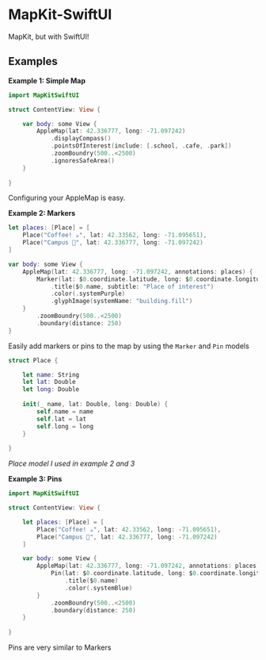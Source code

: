 # MapKit-SwiftUI

MapKit, but with SwiftUI!

## Examples

**Example 1: Simple Map**

```swift
import MapKitSwiftUI

struct ContentView: View {

    var body: some View {
        AppleMap(lat: 42.336777, long: -71.097242)
            .displayCompass()
            .pointsOfInterest(include: [.school, .cafe, .park])
            .zoomBoundry(500..<2500)
            .ignoresSafeArea()
    }
    
}
```

Configuring your AppleMap is easy.

**Example 2: Markers**

```swift
let places: [Place] = [
    Place("Coffee! ☕️", lat: 42.33562, long: -71.095651),
    Place("Campus 🫡", lat: 42.336777, long: -71.097242)
]

var body: some View {
    AppleMap(lat: 42.336777, long: -71.097242, annotations: places) {
        Marker(lat: $0.coordinate.latitude, long: $0.coordinate.longitude)
            .title($0.name, subtitle: "Place of interest")
            .color(.systemPurple)
            .glyphImage(systemName: "building.fill")
    }
        .zoomBoundry(500..<2500)
        .boundary(distance: 250)
}
```

Easily add markers or pins to the map by using the `Marker` and `Pin` models

```swift
struct Place {

    let name: String
    let lat: Double
    let long: Double
    
    init(_ name, lat: Double, long: Double) {
        self.name = name
        self.lat = lat
        self.long = long
    }
    
}
```

*Place model I used in example 2 and 3*

**Example 3: Pins**

```swift
import MapKitSwiftUI

struct ContentView: View {

    let places: [Place] = [
        Place("Coffee! ☕️", lat: 42.33562, long: -71.095651),
        Place("Campus 🫡", lat: 42.336777, long: -71.097242)
    ]

    var body: some View {
        AppleMap(lat: 42.336777, long: -71.097242, annotations: places) {
            Pin(lat: $0.coordinate.latitude, long: $0.coordinate.longitude)
                .title($0.name)
                .color(.systemBlue)
        }
            .zoomBoundry(500..<2500)
            .boundary(distance: 250)
    }
    
}
```

Pins are very similar to Markers
